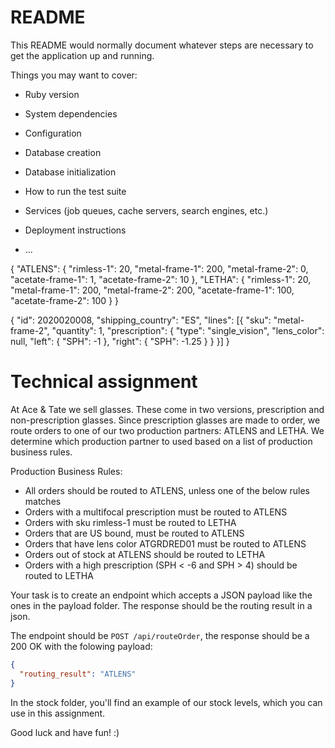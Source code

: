 # README

This README would normally document whatever steps are necessary to get the
application up and running.

Things you may want to cover:

* Ruby version

* System dependencies

* Configuration

* Database creation

* Database initialization

* How to run the test suite

* Services (job queues, cache servers, search engines, etc.)

* Deployment instructions

* ...

{
    "ATLENS": {
        "rimless-1": 20,
        "metal-frame-1": 200,
        "metal-frame-2": 0,
        "acetate-frame-1": 1,
        "acetate-frame-2": 10
    },
    "LETHA": {
        "rimless-1": 20,
        "metal-frame-1": 200,
        "metal-frame-2": 200,
        "acetate-frame-1": 100,
        "acetate-frame-2": 100
    }
}

{
    "id": 2020020008,
    "shipping_country": "ES",
    "lines": [{
        "sku": "metal-frame-2",
        "quantity": 1,
        "prescription": {
            "type": "single_vision",
            "lens_color": null,
            "left": {
                "SPH": -1
            },
            "right": {
                "SPH": -1.25
            }
        }
    }]
}

# Technical assignment

At Ace & Tate we sell glasses. These come in two versions, prescription and
non-prescription glasses. Since prescription glasses are made to order, we route orders to one of our two
production partners: ATLENS and LETHA. We determine which production partner to used based on a
list of production business rules.

Production Business Rules:
- All orders should be routed to ATLENS, unless one of the below rules matches
- Orders with a multifocal prescription must be routed to ATLENS
- Orders with sku rimless-1 must be routed to LETHA
- Orders that are US bound, must be routed to ATLENS
- Orders that have lens color ATGRDRED01 must be routed to ATLENS
- Orders out of stock at ATLENS should be routed to LETHA
- Orders with a high prescription (SPH < -6 and SPH > 4) should be routed to
  LETHA

Your task is to create an endpoint which accepts a JSON payload like the ones in
the payload folder. The response should be the routing result in a json.

The endpoint should be `POST /api/routeOrder`, the response should be a 200 OK
with the folowing payload:
``` json
{
  "routing_result": "ATLENS"
}
```

In the stock folder, you'll find an example of our stock levels, which you can
use in this assignment.

Good luck and have fun! :)
